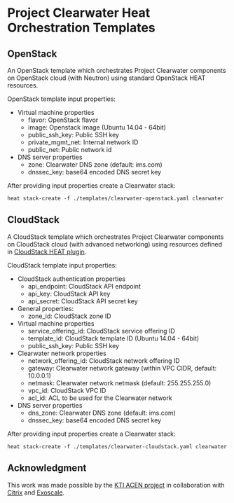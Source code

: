 Project Clearwater Heat Orchestration Templates
===============================================

## OpenStack

An OpenStack template which orchestrates Project Clearwater components on OpenStack cloud (with Neutron) using standard OpenStack HEAT resources.

OpenStack template input properties:
 - Virtual machine properties
   - flavor: OpenStack flavor
   - image: Openstack image (Ubuntu 14.04 - 64bit)
   - public_ssh_key: Public SSH key
   - private_mgmt_net: Internal network ID
   - public_net: Public network id
 - DNS server properties
   - zone: Clearwater DNS zone (default: ims.com)
   - dnssec_key: base64 encoded DNS secret key

After providing input properties create a Clearwater stack:

```
heat stack-create -f ./templates/clearwater-openstack.yaml clearwater
```

## CloudStack

A CloudStack template which orchestrates Project Clearwater components on CloudStack cloud (with advanced networking) using resources defined in [CloudStack HEAT plugin](https://github.com/icclab/cloudstack-heat).

CloudStack template input properties:
 - CloudStack authentication properties
   - api_endpoint: CloudStack API endpoint
   - api_key: CloudStack API key
   - api_secret: CloudStack API secret key
 - General properties:
   - zone_id: CloudStack zone ID
 - Virtual machine properties
   - service_offering_id: CloudStack service offering ID
   - template_id: CloudStack template ID (Ubuntu 14.04 - 64bit)
   - public_ssh_key: Public SSH key
 - Clearwater network properties
   - network_offering_id: CloudStack network offering ID
   - gateway: Clearwater network gateway (within VPC CIDR, default: 10.0.0.1)
   - netmask: Clearwater network netmask (default: 255.255.255.0)
   - vpc_id: CloudStack VPC ID
   - acl_id: ACL to be used for the Clearwater network
 - DNS server properties
   - dns_zone: Clearwater DNS zone (default: ims.com)
   - dnssec_key: base64 encoded DNS secret key

After providing input properties create a Clearwater stack:

```
heat stack-create -f ./templates/clearwater-cloudstack.yaml clearwater
```

## Acknowledgment
This work was made possible by the [KTI ACEN project](http://blog.zhaw.ch/icclab/acen-begins/) in collaboration with [Citrix](https://www.citrix.com/) and [Exoscale](https://www.exoscale.ch/).
